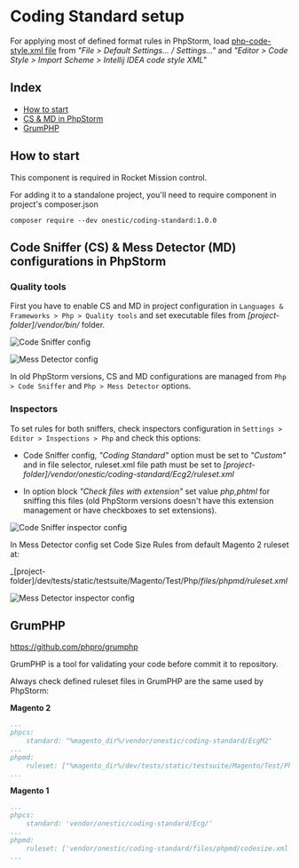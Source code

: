 # Coding Standard setup

For applying most of defined format rules in PhpStorm, load [php-code-style.xml file](../files/phpstorm/php-code-style.xml) from _"File > Default Settings... / Settings..."_ and _"Editor > Code Style > Import Scheme > Intellij IDEA code style XML"_

## Index
* [How to start](#markdown-header-how-to-start)
* [CS & MD in PhpStorm](#markdown-header-code-sniffer--mess-detector-configurations-in-phpstorm)
* [GrumPHP](#markdown-header-grumphp)


## How to start

This component is required in Rocket Mission control.

For adding it to a standalone project, you'll need to require component in project's composer.json

```composer require --dev onestic/coding-standard:1.0.0```

## Code Sniffer (CS) & Mess Detector (MD) configurations in PhpStorm

### Quality tools

First you have to enable CS and MD in project configuration in `Languages & Frameworks > Php > Quality tools` and set executable files from _[project-folder]/vendor/bin/_ folder.

![Code Sniffer config](./images/phpstorm/settings-qt-cs.png)

![Mess Detector config](./images/phpstorm/settings-qt-md.png)

In old PhpStorm versions, CS and MD configurations are managed from `Php > Code Sniffer` and `Php > Mess Detector` options.

### Inspectors

To set rules for both sniffers, check inspectors configuration in `Settings > Editor > Inspections > Php` and check this options:

* Code Sniffer config, _"Coding Standard"_ option must be set to _"Custom"_ and in file selector, ruleset.xml file path must be set to _[project-folder]/vendor/onestic/coding-standard/Ecg2/ruleset.xml_

* In option block _"Check files with extension"_ set value _php,phtml_ for sniffing this files (old PhpStorm versions doesn't have this extension management or have checkboxes to set extensions).

![Code Sniffer inspector config](./images/phpstorm/inspectors-cs.png)
  
In Mess Detector config set Code Size Rules from default Magento 2 ruleset at:
 
_[project-folder]/dev/tests/static/testsuite/Magento/Test/Php/_files/phpmd/ruleset.xml_

![Mess Detector inspector config](./images/phpstorm/inspectors-md.png)

## GrumPHP

https://github.com/phpro/grumphp

GrumPHP is a tool for validating your code before commit it to repository.

Always check defined ruleset files in GrumPHP are the same used by PhpStorm:

**Magento 2**

```yml
...
phpcs:
    standard: "%magento_dir%/vendor/onestic/coding-standard/EcgM2"
...
phpmd:
    ruleset: ["%magento_dir%/dev/tests/static/testsuite/Magento/Test/Php/_files/phpmd/ruleset.xml"]
... 
```

**Magento 1**

```yml
...
phpcs:
    standard: 'vendor/onestic/coding-standard/Ecg/'
...
phpmd:
    ruleset: ['vendor/onestic/coding-standard/files/phpmd/codesize.xml', 'naming', 'unusedcode']
... 
```
